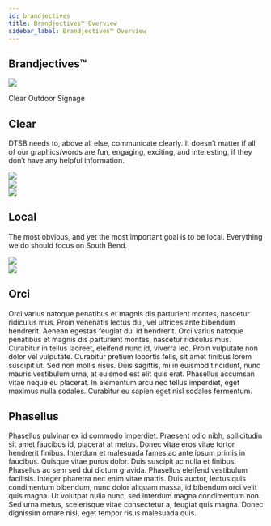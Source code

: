 ```yaml
---
id: brandjectives
title: Brandjectives™ Overview
sidebar_label: Brandjectives™ Overview
---
```


## Brandjectives™
<img class="downloadable" src="../img/DTSB-Outdoor-Sign.jpg">
<p class="descriptionText">Clear Outdoor Signage</p>

## Clear

DTSB needs to, above all else, communicate clearly. It doesn’t matter if all of our graphics/words are fun, engaging, exciting, and interesting, if they don’t have any helpful information. 

<div class="thirdWidth"><img class="downloadable" src="../img/SchoolListings.png"></div><div class="thirdWidth"><img class="downloadable" src="../img/SchoolListings.png"></div><div class="thirdWidth"><img class="downloadable" src="../img/SchoolListings.png"></div>

## Local

The most obvious, and yet the most important goal is to be local. Everything we do should focus on South Bend.

<div class="halfWidth"><img class="downloadable" src="../img/WhatWeDo.png"></div> <div class="halfWidth"><img class="downloadable" src="../img/WhatWeDo.png"></div>

## Orci

Orci varius natoque penatibus et magnis dis parturient montes, nascetur ridiculus mus. Proin venenatis lectus dui, vel ultrices ante bibendum hendrerit. Aenean egestas feugiat dui id hendrerit. Orci varius natoque penatibus et magnis dis parturient montes, nascetur ridiculus mus. Curabitur in tellus laoreet, eleifend nunc id, viverra leo. Proin vulputate non dolor vel vulputate. Curabitur pretium lobortis felis, sit amet finibus lorem suscipit ut. Sed non mollis risus. Duis sagittis, mi in euismod tincidunt, nunc mauris vestibulum urna, at euismod est elit quis erat. Phasellus accumsan vitae neque eu placerat. In elementum arcu nec tellus imperdiet, eget maximus nulla sodales. Curabitur eu sapien eget nisl sodales fermentum.

## Phasellus

Phasellus pulvinar ex id commodo imperdiet. Praesent odio nibh, sollicitudin sit amet faucibus id, placerat at metus. Donec vitae eros vitae tortor hendrerit finibus. Interdum et malesuada fames ac ante ipsum primis in faucibus. Quisque vitae purus dolor. Duis suscipit ac nulla et finibus. Phasellus ac sem sed dui dictum gravida. Phasellus eleifend vestibulum facilisis. Integer pharetra nec enim vitae mattis. Duis auctor, lectus quis condimentum bibendum, nunc dolor aliquam massa, id bibendum orci velit quis magna. Ut volutpat nulla nunc, sed interdum magna condimentum non. Sed urna metus, scelerisque vitae consectetur a, feugiat quis magna. Donec dignissim ornare nisl, eget tempor risus malesuada quis.
